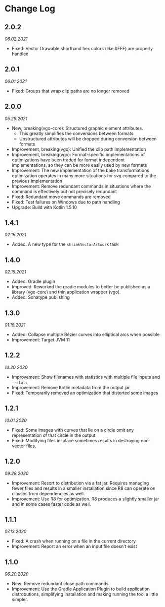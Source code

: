 Change Log
==========

## 2.0.2
_06.02.2021_

* Fixed: Vector Drawable shorthand hex colors (like #FFF) are properly handled

## 2.0.1
_06.01.2021_

* Fixed: Groups that wrap clip paths are no longer removed

## 2.0.0
_05.29.2021_

* New, breaking(vgo-core): Structured graphic element attributes. 
  * This greatly simplifies the conversions between formats
  * Unstructured attributes will be dropped during conversion between formats
* Improvement, breaking(vgo): Unified the clip path implementation
* Improvement, breaking(vgo): Format-specific implementations of optimizations have been traded for format independent implementations, so they can be more easily used by new formats
* Improvement: The new implementation of the bake transformations optimization operates in many more situations for svg compared to the previous implementation
* Improvement: Remove redundant commands in situations where the command is effectively but not precisely redundant
* Fixed: Redundant move commands are removed
* Fixed: Test failures on Windows due to path handling
* Upgrade: Build with Kotlin 1.5.10

## 1.4.1
_02.16.2021_

* Added: A new type for the `shrinkVectorArtwork` task

## 1.4.0
_02.15.2021_

* Added: Gradle plugin
* Improved: Reworked the gradle modules to better be published as a library (vgo-core) and thin application wrapper (vgo).
* Added: Sonatype publishing

## 1.3.0
_01.18.2021_

* Added: Collapse multiple Bézier curves into elliptical arcs when possible
* Improvement: Target JVM 11

## 1.2.2
_10.20.2020_

* Improvement: Show filenames with statistics with multiple file inputs and `--stats`
* Improvement: Remove Kotlin metadata from the output jar
* Fixed: Temporarily removed an optimization that distorted some images

## 1.2.1
_10.01.2020_

* Fixed: Some images with curves that lie on a circle omit any representation of that circle in the output
* Fixed: Modifying files in-place sometimes results in destroying non-vector files.

## 1.2.0
_09.28.2020_

* Improvement: Resort to distribution via a fat jar. Requires managing fewer files and results in a smaller installation since R8 can operate on classes from dependencies as well.
* Improvement: Use R8 for optimization. R8 produces a slightly smaller jar and in some cases faster code as well.

## 1.1.1
_07.13.2020_

* Fixed: A crash when running on a file in the current directory
* Improvement: Report an error when an input file doesn't exist

## 1.1.0
_06.20.2020_

* New: Remove redundant close path commands
* Improvement: Use the Gradle Application Plugin to build application distrobutions, simplifying installation and making running the tool a little simpler.
